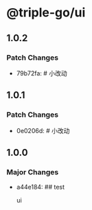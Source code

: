 # @triple-go/ui

## 1.0.2

### Patch Changes

- 79b72fa: # 小改动

## 1.0.1

### Patch Changes

- 0e0206d: # 小改动

## 1.0.0

### Major Changes

- a44e184: ## test

  ui
